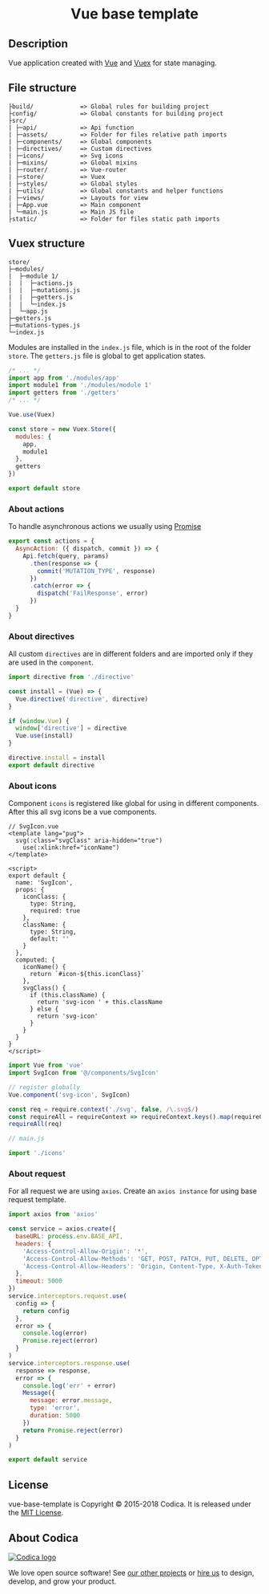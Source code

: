 <h1 align="center">Vue base template</h1>

## Description

Vue application created with [Vue](https://vuejs.org/) and [Vuex](https://vuex.vuejs.org/) for state managing.

## File structure

```
├build/             => Global rules for building project
├config/            => Global constants for building project
├src/
| ├─api/            => Api function
| ├─assets/         => Folder for files relative path imports
| ├─components/     => Global components
| ├─directives/     => Custom directives
| ├─icons/          => Svg icons
| ├─mixins/         => Global mixins
| ├─router/         => Vue-router
| ├─store/          => Vuex
| ├─styles/         => Global styles
| ├─utils/          => Global constants and helper functions
| ├─views/          => Layouts for view
| ├─App.vue         => Main component
| └─main.js         => Main JS file
├static/            => Folder for files static path imports
```

## Vuex structure

```
store/
├─modules/
|  ├─module 1/
|  |  ├─actions.js
|  |  ├─mutations.js
|  |  ├─getters.js
|  |  └─index.js
|  └─app.js
├─getters.js
├─mutations-types.js
└─index.js
```

Modules are installed in the `index.js` file, which is in the root of the folder `store`.
The `getters.js` file is global to get application states.
```js
/* ... */
import app from './modules/app'
import module1 from './modules/module 1'
import getters from './getters'
/* ... */

Vue.use(Vuex)

const store = new Vuex.Store({
  modules: {
    app,
    module1
  },
  getters
})

export default store

```

### About actions
To handle asynchronous actions we usually using [Promise](https://developer.mozilla.org/en-US/docs/Web/JavaScript/Reference/Global_Objects/Promise/prototype)
```js
export const actions = {
  AsyncAction: ({ dispatch, commit }) => {
    Api.fetch(query, params)
      .then(response => {
        commit('MUTATION_TYPE', response)
      })
      .catch(error => {
        dispatch('FailResponse', error)
      })
  }
}

```

### About directives
All custom `directives` are in different folders and are imported only if they are used in the `component`.
```js
import directive from './directive'

const install = (Vue) => {
  Vue.directive('directive', directive)
}

if (window.Vue) {
  window['directive'] = directive
  Vue.use(install)
}

directive.install = install
export default directive
```

### About icons
Component `icons` is registered like global for using in different components.
After this all svg icons be a vue components.
```vue
// SvgIcon.vue
<template lang="pug">
  svg(:class="svgClass" aria-hidden="true")
    use(:xlink:href="iconName")
</template>

<script>
export default {
  name: 'SvgIcon',
  props: {
    iconClass: {
      type: String,
      required: true
    },
    className: {
      type: String,
      default: ''
    }
  },
  computed: {
    iconName() {
      return `#icon-${this.iconClass}`
    },
    svgClass() {
      if (this.className) {
        return 'svg-icon ' + this.className
      } else {
        return 'svg-icon'
      }
    }
  }
}
</script>
```

```js
import Vue from 'vue'
import SvgIcon from '@/components/SvgIcon'

// register globally
Vue.component('svg-icon', SvgIcon)

const req = require.context('./svg', false, /\.svg$/)
const requireAll = requireContext => requireContext.keys().map(requireContext)
requireAll(req)

// main.js

import './icons'
```

### About request
For all request we are using `axios`. Create an `axios instance` for using base request template.
```js
import axios from 'axios'

const service = axios.create({
  baseURL: process.env.BASE_API,
  headers: {
    'Access-Control-Allow-Origin': '*',
    'Access-Control-Allow-Methods': 'GET, POST, PATCH, PUT, DELETE, OPTIONS',
    'Access-Control-Allow-Headers': 'Origin, Content-Type, X-Auth-Token'
  },
  timeout: 5000
})
service.interceptors.request.use(
  config => {
    return config
  },
  error => {
    console.log(error)
    Promise.reject(error)
  }
)
service.interceptors.response.use(
  response => response,
  error => {
    console.log('err' + error)
    Message({
      message: error.message,
      type: 'error',
      duration: 5000
    })
    return Promise.reject(error)
  }
)

export default service

```
## License
 vue-base-template is Copyright © 2015-2018 Codica. It is released under the [MIT License](https://opensource.org/licenses/MIT).
 
## About Codica
 
 [![Codica logo](https://www.codica.com/assets/images/logo/logo.svg)](https://www.codica.com)
 
 We love open source software! See [our other projects](https://github.com/codica2) or [hire us](https://www.codica.com/) to design, develop, and grow your product.
